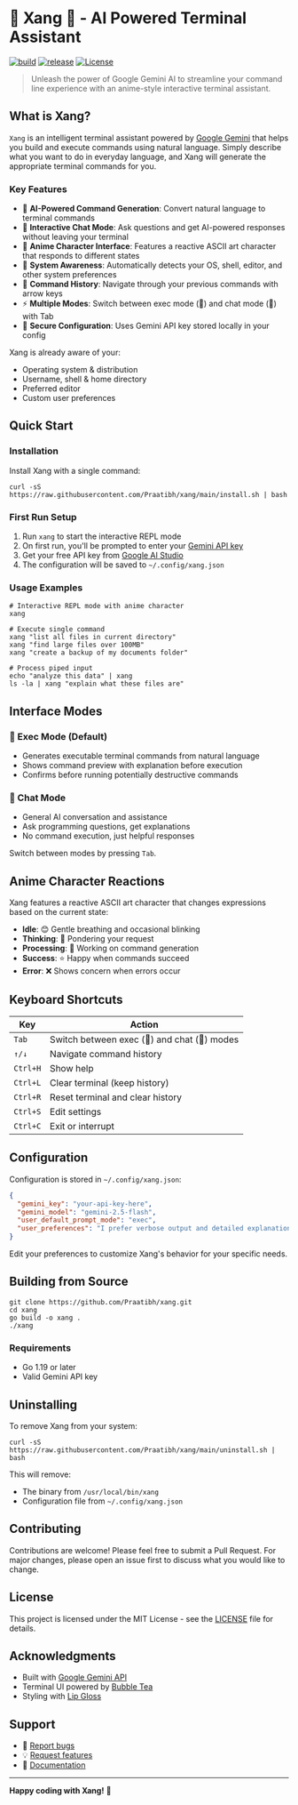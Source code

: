 # 🚀 Xang 💬 - AI Powered Terminal Assistant

[![build](https://github.com/Praatibh/xang/actions/workflows/build.yml/badge.svg)](https://github.com/Praatibh/xang/actions/workflows/build.yml)
[![release](https://github.com/Praatibh/xang/actions/workflows/release.yml/badge.svg?branch=main)](https://github.com/Praatibh/xang/releases)
[![License](https://img.shields.io/github/license/Praatibh/xang)](https://github.com/Praatibh/xang/blob/master/LICENSE)

> Unleash the power of Google Gemini AI to streamline your command line experience with an anime-style interactive terminal assistant.

## What is Xang?

`Xang` is an intelligent terminal assistant powered by [Google Gemini](https://gemini.google.com/) that helps you build and execute commands using natural language. Simply describe what you want to do in everyday language, and Xang will generate the appropriate terminal commands for you.

### Key Features

- 🤖 **AI-Powered Command Generation**: Convert natural language to terminal commands
- 💬 **Interactive Chat Mode**: Ask questions and get AI-powered responses without leaving your terminal  
- 🎨 **Anime Character Interface**: Features a reactive ASCII art character that responds to different states
- 🔧 **System Awareness**: Automatically detects your OS, shell, editor, and other system preferences
- 📝 **Command History**: Navigate through your previous commands with arrow keys
- ⚡ **Multiple Modes**: Switch between exec mode (🚀) and chat mode (💬) with Tab
- 🔐 **Secure Configuration**: Uses Gemini API key stored locally in your config

Xang is already aware of your:
- Operating system & distribution
- Username, shell & home directory  
- Preferred editor
- Custom user preferences

## Quick Start

### Installation

Install Xang with a single command:

```shell
curl -sS https://raw.githubusercontent.com/Praatibh/xang/main/install.sh | bash
```

### First Run Setup

1. Run `xang` to start the interactive REPL mode
2. On first run, you'll be prompted to enter your [Gemini API key](https://aistudio.google.com/app/apikey)
3. Get your free API key from [Google AI Studio](https://aistudio.google.com/app/apikey)
4. The configuration will be saved to `~/.config/xang.json`

### Usage Examples

```shell
# Interactive REPL mode with anime character
xang

# Execute single command
xang "list all files in current directory"
xang "find large files over 100MB"
xang "create a backup of my documents folder"

# Process piped input
echo "analyze this data" | xang
ls -la | xang "explain what these files are"
```

## Interface Modes

### 🚀 Exec Mode (Default)
- Generates executable terminal commands from natural language
- Shows command preview with explanation before execution
- Confirms before running potentially destructive commands

### 💬 Chat Mode  
- General AI conversation and assistance
- Ask programming questions, get explanations
- No command execution, just helpful responses

Switch between modes by pressing `Tab`.

## Anime Character Reactions

Xang features a reactive ASCII art character that changes expressions based on the current state:

- **Idle**: 😊 Gentle breathing and occasional blinking
- **Thinking**: 🤔 Pondering your request  
- **Processing**: 🔄 Working on command generation
- **Success**: ⭐ Happy when commands succeed
- **Error**: ❌ Shows concern when errors occur

## Keyboard Shortcuts

| Key | Action |
|-----|--------|
| `Tab` | Switch between exec (🚀) and chat (💬) modes |
| `↑/↓` | Navigate command history |
| `Ctrl+H` | Show help |
| `Ctrl+L` | Clear terminal (keep history) |
| `Ctrl+R` | Reset terminal and clear history |
| `Ctrl+S` | Edit settings |
| `Ctrl+C` | Exit or interrupt |

## Configuration

Configuration is stored in `~/.config/xang.json`:

```json
{
  "gemini_key": "your-api-key-here",
  "gemini_model": "gemini-2.5-flash",
  "user_default_prompt_mode": "exec",
  "user_preferences": "I prefer verbose output and detailed explanations"
}
```

Edit your preferences to customize Xang's behavior for your specific needs.

## Building from Source

```shell
git clone https://github.com/Praatibh/xang.git
cd xang
go build -o xang .
./xang
```

### Requirements
- Go 1.19 or later
- Valid Gemini API key

## Uninstalling

To remove Xang from your system:

```shell
curl -sS https://raw.githubusercontent.com/Praatibh/xang/main/uninstall.sh | bash
```

This will remove:
- The binary from `/usr/local/bin/xang`
- Configuration file from `~/.config/xang.json`

## Contributing

Contributions are welcome! Please feel free to submit a Pull Request. For major changes, please open an issue first to discuss what you would like to change.

## License

This project is licensed under the MIT License - see the [LICENSE](LICENSE) file for details.

## Acknowledgments

- Built with [Google Gemini API](https://ai.google.dev/)
- Terminal UI powered by [Bubble Tea](https://github.com/charmbracelet/bubbletea)
- Styling with [Lip Gloss](https://github.com/charmbracelet/lipgloss)

## Support

- 🐛 [Report bugs](https://github.com/Praatibh/xang/issues)
- 💡 [Request features](https://github.com/Praatibh/xang/issues)
- 📖 [Documentation](https://github.com/Praatibh/xang/wiki)

---

**Happy coding with Xang!** 🚀
